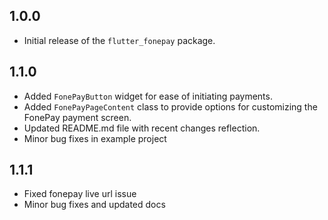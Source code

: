 ## 1.0.0
* Initial release of the `flutter_fonepay` package.

## 1.1.0
* Added `FonePayButton` widget for ease of initiating payments.
* Added `FonePayPageContent` class to provide options for customizing the FonePay payment screen.
* Updated README.md file with recent changes reflection.
* Minor bug fixes in example project

## 1.1.1
* Fixed fonepay live url issue
* Minor bug fixes and updated docs
